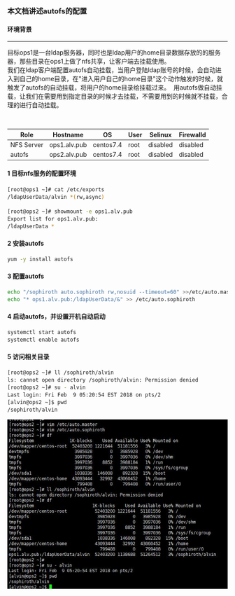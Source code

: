 ### 本文档讲述autofs的配置

#### 环境背景
---
目标ops1是一台ldap服务器，同时也是ldap用户的home目录数据存放的的服务器，那些目录在ops1上做了nfs共享，让客户端去挂载使用。</br>
我们在ldap客户端配置autofs自动挂载，当用户登陆ldap账号的时候，会自动进入到自己的home目录，在"进入用户自己的home目录"这个动作触发的时候，就触发了autofs的自动挂载，将用户的home目录给挂载过来。  用autofs做自动挂载，让我们在需要用到指定目录的时候才去挂载，不需要用到的时候就不挂载，合理的进行自动挂载。

<html>
<table>
    <thead>
        <th>Role</th>
        <th>Hostname</th>
        <th>OS</th>
        <th>User</th>
        <th>Selinux</th>
        <th>Firewalld</th>
    </thead>
    <tr>
        <td>NFS Server</td>
        <td>ops1.alv.pub</td>
        <td>centos7.4</td>
        <td>root</td>
        <td>disabled</td>
        <td>disabled</td>
    </tr>
    <tr>
        <td>autofs</td>
        <td>ops2.alv.pub</td>
        <td>centos7.4</td>
         <td>root</td>
        <td>disabled</td>
        <td>disabled</td>
    </tr>
</table>
 </html>

#### 1 目标nfs服务的配置环境

 ```bash
 [root@ops1 ~]# cat /etc/exports
/ldapUserData/alvin *(rw,async)

[root@ops2 ~]# showmount -e ops1.alv.pub
Export list for ops1.alv.pub:
/ldapUserData *

```

#### 2 安装autofs
```bash
yum -y install autofs 
```
#### 3 配置autofs
```bash
echo "/sophiroth auto.sophiroth rw,nosuid --timeout=60" >>/etc/auto.master 
echo "* ops1.alv.pub:/ldapUserData/&" >> /etc/auto.sophiroth
```

#### 4 启动autofs，并设置开机自动启动
```bash
systemctl start autofs
systemctl enable autofs
```

#### 5 访问相关目录
```bash
[root@ops2 ~]# ll /sophiroth/alvin
ls: cannot open directory /sophiroth/alvin: Permission denied
[root@ops2 ~]# su - alvin
Last login: Fri Feb  9 05:20:54 EST 2018 on pts/2
[alvin@ops2 ~]$ pwd
/sophiroth/alvin
```
<img src=img/autofs.jpg>

